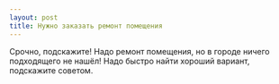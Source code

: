```yaml
---
layout: post 
title: Нужно заказать ремонт помещения 
--- 
```

Срочно, подскажите! Надо ремонт помещения, но в городе ничего подходящего не нашёл! Надо быстро найти хороший вариант, подскажите советом.